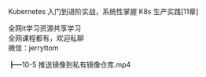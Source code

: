 Kubernetes 入门到进阶实战，系统性掌握 K8s 生产实践[11章]

全网it学习资源共享学习<br>全网课程都有，欢迎私聊<br>微信：jerryttom<br>

┣━10-5 推送镜像到私有镜像仓库.mp4